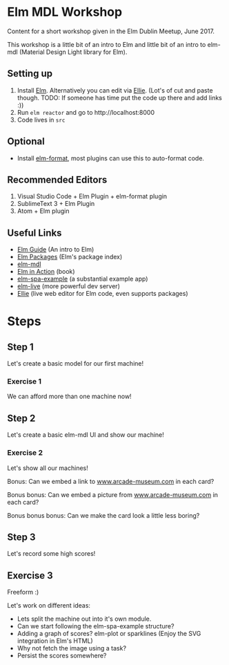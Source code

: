 # Elm MDL Workshop

Content for a short workshop given in the Elm Dublin Meetup, June 2017.

This workshop is a little bit of an intro to Elm and little bit of an intro to elm-mdl (Material Design Light library for Elm).

## Setting up

1. Install [Elm](https://guide.elm-lang.org/install.html). Alternatively you can edit via [Ellie](https://ellie-app.com). (Lot's of cut and paste though. TODO: If someone has time put the code up there  and add links :))
2. Run `elm reactor` and go to http://localhost:8000
3. Code lives in `src`

## Optional

- Install [elm-format](https://github.com/avh4/elm-format), most plugins can use this to auto-format code.

## Recommended Editors

1. Visual Studio Code + Elm Plugin + elm-format plugin
2. SublimeText 3 + Elm Plugin
3. Atom + Elm plugin

## Useful Links

- [Elm Guide](https://guide.elm-lang.org) (An intro to Elm)
- [Elm Packages](http://package.elm-lang.org) (Elm's package index)
- [elm-mdl](http://package.elm-lang.org/packages/debois/elm-mdl/latest)
- [Elm in Action](https://www.manning.com/books/elm-in-action) (book)
- [elm-spa-example](https://github.com/rtfeldman/elm-spa-example) (a substantial example app)
- [elm-live](https://github.com/tomekwi/elm-live) (more powerful dev server)
- [Ellie](https://ellie-app.com) (live web editor for Elm code, even supports packages)

# Steps

## Step 1

Let's create a basic model for our first machine!

### Exercise 1

We can afford more than one machine now!


## Step 2

Let's create a basic elm-mdl UI and show our machine!

### Exercise 2

Let's show all our machines!

Bonus: Can we embed a link to www.arcade-museum.com in each card?

Bonus bonus: Can we embed a picture from www.arcade-museum.com in each card?

Bonus bonus bonus: Can we make the card look a little less boring?

## Step 3

Let's record some high scores!

## Exercise 3

Freeform :)

Let's work on different ideas:

- Lets split the machine out into it's own module.
- Can we start following the elm-spa-example structure?
- Adding a graph of scores? elm-plot or sparklines (Enjoy the SVG integration in Elm's HTML)
- Why not fetch the image using a task?
- Persist the scores somewhere?
